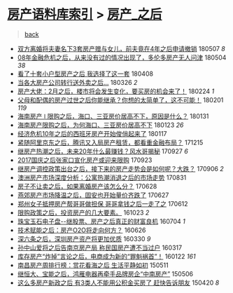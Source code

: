 [房产语料库索引](../../README.md)  > [房产_之后](房产_之后.md)
====
> [back](../README.md)

- [双方离婚将夫妻名下3套房产赠与女儿，前夫竟在4年之后申请撤销](http://jkwz.applinzi.com/ittc/7096600571798881297.html#%E5%8F%8C%E6%96%B9%E7%A6%BB%E5%A9%9A%E5%B0%86%E5%A4%AB%E5%A6%BB%E5%90%8D%E4%B8%8B3%E5%A5%97%E6%88%BF%E4%BA%A7%E8%B5%A0%E4%B8%8E%E5%A5%B3%E5%84%BF%EF%BC%8C%E5%89%8D%E5%A4%AB%E7%AB%9F%E5%9C%A84%E5%B9%B4%E4%B9%8B%E5%90%8E%E7%94%B3%E8%AF%B7%E6%92%A4%E9%94%80) 180507 *8* 
- [08年金融危机之后，从来没有过的情况出现了，多伦多房产无人问津](http://jkwz.applinzi.com/ittc/7099260139729323014.html#08%E5%B9%B4%E9%87%91%E8%9E%8D%E5%8D%B1%E6%9C%BA%E4%B9%8B%E5%90%8E%EF%BC%8C%E4%BB%8E%E6%9D%A5%E6%B2%A1%E6%9C%89%E8%BF%87%E7%9A%84%E6%83%85%E5%86%B5%E5%87%BA%E7%8E%B0%E4%BA%86%EF%BC%8C%E5%A4%9A%E4%BC%A6%E5%A4%9A%E6%88%BF%E4%BA%A7%E6%97%A0%E4%BA%BA%E9%97%AE%E6%B4%A5) 180504 *38* 
- [看了十套小户型房产之后 我选择了这一套](http://jkwz.applinzi.com/ittc/7089651409169679370.html#%E7%9C%8B%E4%BA%86%E5%8D%81%E5%A5%97%E5%B0%8F%E6%88%B7%E5%9E%8B%E6%88%BF%E4%BA%A7%E4%B9%8B%E5%90%8E+%E6%88%91%E9%80%89%E6%8B%A9%E4%BA%86%E8%BF%99%E4%B8%80%E5%A5%97) 180408  
- [当各大房产公司转行送外卖之后...](http://jkwz.applinzi.com/ittc/7084749757350413318.html#%E5%BD%93%E5%90%84%E5%A4%A7%E6%88%BF%E4%BA%A7%E5%85%AC%E5%8F%B8%E8%BD%AC%E8%A1%8C%E9%80%81%E5%A4%96%E5%8D%96%E4%B9%8B%E5%90%8E...) 180326 *2* 
- [房产大佬：2月之后，楼市将会发生变化，要买房的机会来了！](http://jkwz.applinzi.com/ittc/7073725737477866502.html#%E6%88%BF%E4%BA%A7%E5%A4%A7%E4%BD%AC%EF%BC%9A2%E6%9C%88%E4%B9%8B%E5%90%8E%EF%BC%8C%E6%A5%BC%E5%B8%82%E5%B0%86%E4%BC%9A%E5%8F%91%E7%94%9F%E5%8F%98%E5%8C%96%EF%BC%8C%E8%A6%81%E4%B9%B0%E6%88%BF%E7%9A%84%E6%9C%BA%E4%BC%9A%E6%9D%A5%E4%BA%86%EF%BC%81) 180224 *1* 
- [父母和配偶的房产过世之后你能继承？你想的太简单了，这不可能！](http://jkwz.applinzi.com/ittc/7065071582349624337.html#%E7%88%B6%E6%AF%8D%E5%92%8C%E9%85%8D%E5%81%B6%E7%9A%84%E6%88%BF%E4%BA%A7%E8%BF%87%E4%B8%96%E4%B9%8B%E5%90%8E%E4%BD%A0%E8%83%BD%E7%BB%A7%E6%89%BF%EF%BC%9F%E4%BD%A0%E6%83%B3%E7%9A%84%E5%A4%AA%E7%AE%80%E5%8D%95%E4%BA%86%EF%BC%8C%E8%BF%99%E4%B8%8D%E5%8F%AF%E8%83%BD%EF%BC%81) 180201 *119* 
- [海南房产 ǀ 限购之后，海口、三亚房价居高不下，原因是什么？](http://jkwz.applinzi.com/ittc/7064760203633755147.html#%E6%B5%B7%E5%8D%97%E6%88%BF%E4%BA%A7+%C7%80+%E9%99%90%E8%B4%AD%E4%B9%8B%E5%90%8E%EF%BC%8C%E6%B5%B7%E5%8F%A3%E3%80%81%E4%B8%89%E4%BA%9A%E6%88%BF%E4%BB%B7%E5%B1%85%E9%AB%98%E4%B8%8D%E4%B8%8B%EF%BC%8C%E5%8E%9F%E5%9B%A0%E6%98%AF%E4%BB%80%E4%B9%88%EF%BC%9F) 180131  
- [海南房产限购之后，为何海口、三亚房价居高不下](http://jkwz.applinzi.com/ittc/7061712281342051335.html#%E6%B5%B7%E5%8D%97%E6%88%BF%E4%BA%A7%E9%99%90%E8%B4%AD%E4%B9%8B%E5%90%8E%EF%BC%8C%E4%B8%BA%E4%BD%95%E6%B5%B7%E5%8F%A3%E3%80%81%E4%B8%89%E4%BA%9A%E6%88%BF%E4%BB%B7%E5%B1%85%E9%AB%98%E4%B8%8D%E4%B8%8B) 180123 *26* 
- [经济危机10年之后的西班牙房产开始俊俏起来了](http://jkwz.applinzi.com/ittc/7059470127374795787.html#%E7%BB%8F%E6%B5%8E%E5%8D%B1%E6%9C%BA10%E5%B9%B4%E4%B9%8B%E5%90%8E%E7%9A%84%E8%A5%BF%E7%8F%AD%E7%89%99%E6%88%BF%E4%BA%A7%E5%BC%80%E5%A7%8B%E4%BF%8A%E4%BF%8F%E8%B5%B7%E6%9D%A5%E4%BA%86) 180117  
- [紧随阿里京东之后，腾讯又入局房产租赁，都看重金融布局？](http://jkwz.applinzi.com/ittc/7047383120360244241.html#%E7%B4%A7%E9%9A%8F%E9%98%BF%E9%87%8C%E4%BA%AC%E4%B8%9C%E4%B9%8B%E5%90%8E%EF%BC%8C%E8%85%BE%E8%AE%AF%E5%8F%88%E5%85%A5%E5%B1%80%E6%88%BF%E4%BA%A7%E7%A7%9F%E8%B5%81%EF%BC%8C%E9%83%BD%E7%9C%8B%E9%87%8D%E9%87%91%E8%9E%8D%E5%B8%83%E5%B1%80%EF%BC%9F) 171215  
- [继房产热潮之后，未来20年什么最赚钱？风水哥揭秘](http://jkwz.applinzi.com/ittc/7017760040596014097.html#%E7%BB%A7%E6%88%BF%E4%BA%A7%E7%83%AD%E6%BD%AE%E4%B9%8B%E5%90%8E%EF%BC%8C%E6%9C%AA%E6%9D%A520%E5%B9%B4%E4%BB%80%E4%B9%88%E6%9C%80%E8%B5%9A%E9%92%B1%EF%BC%9F%E9%A3%8E%E6%B0%B4%E5%93%A5%E6%8F%AD%E7%A7%98) 170927 *6* 
- [2017国庆之后张家口宣化房产或迎来限购](http://jkwz.applinzi.com/ittc/7016511972550640656.html#2017%E5%9B%BD%E5%BA%86%E4%B9%8B%E5%90%8E%E5%BC%A0%E5%AE%B6%E5%8F%A3%E5%AE%A3%E5%8C%96%E6%88%BF%E4%BA%A7%E6%88%96%E8%BF%8E%E6%9D%A5%E9%99%90%E8%B4%AD) 170923  
- [继房产调控政策出台之后，接下来的房产走势会是如何呢？大跌？](http://jkwz.applinzi.com/ittc/7010297229016040465.html#%E7%BB%A7%E6%88%BF%E4%BA%A7%E8%B0%83%E6%8E%A7%E6%94%BF%E7%AD%96%E5%87%BA%E5%8F%B0%E4%B9%8B%E5%90%8E%EF%BC%8C%E6%8E%A5%E4%B8%8B%E6%9D%A5%E7%9A%84%E6%88%BF%E4%BA%A7%E8%B5%B0%E5%8A%BF%E4%BC%9A%E6%98%AF%E5%A6%82%E4%BD%95%E5%91%A2%EF%BC%9F%E5%A4%A7%E8%B7%8C%EF%BC%9F) 170906 *2* 
- [澳洲房产市场深度分析：公寓热潮消退之后的市场走势](http://jkwz.applinzi.com/ittc/7008007402753098769.html#%E6%BE%B3%E6%B4%B2%E6%88%BF%E4%BA%A7%E5%B8%82%E5%9C%BA%E6%B7%B1%E5%BA%A6%E5%88%86%E6%9E%90%EF%BC%9A%E5%85%AC%E5%AF%93%E7%83%AD%E6%BD%AE%E6%B6%88%E9%80%80%E4%B9%8B%E5%90%8E%E7%9A%84%E5%B8%82%E5%9C%BA%E8%B5%B0%E5%8A%BF) 170831  
- [房子不让卖之后，如果离婚房产该怎么分？](http://jkwz.applinzi.com/ittc/6984325495985275909.html#%E6%88%BF%E5%AD%90%E4%B8%8D%E8%AE%A9%E5%8D%96%E4%B9%8B%E5%90%8E%EF%BC%8C%E5%A6%82%E6%9E%9C%E7%A6%BB%E5%A9%9A%E6%88%BF%E4%BA%A7%E8%AF%A5%E6%80%8E%E4%B9%88%E5%88%86%EF%BC%9F) 170628  
- [燕郊房产市场降温之后，固安也开始量价齐跌了](http://jkwz.applinzi.com/ittc/6983828931915285509.html#%E7%87%95%E9%83%8A%E6%88%BF%E4%BA%A7%E5%B8%82%E5%9C%BA%E9%99%8D%E6%B8%A9%E4%B9%8B%E5%90%8E%EF%BC%8C%E5%9B%BA%E5%AE%89%E4%B9%9F%E5%BC%80%E5%A7%8B%E9%87%8F%E4%BB%B7%E9%BD%90%E8%B7%8C%E4%BA%86) 170627  
- [郑州女子抵押房产帮哥哥做担保 哥哥拿钱之后一走了之](http://jkwz.applinzi.com/ittc/6978380144799384580.html#%E9%83%91%E5%B7%9E%E5%A5%B3%E5%AD%90%E6%8A%B5%E6%8A%BC%E6%88%BF%E4%BA%A7%E5%B8%AE%E5%93%A5%E5%93%A5%E5%81%9A%E6%8B%85%E4%BF%9D+%E5%93%A5%E5%93%A5%E6%8B%BF%E9%92%B1%E4%B9%8B%E5%90%8E%E4%B8%80%E8%B5%B0%E4%BA%86%E4%B9%8B) 170612  
- [限购政策之后，投资房产的几大要素。](http://jkwz.applinzi.com/ittc/6892207640054072325.html#%E9%99%90%E8%B4%AD%E6%94%BF%E7%AD%96%E4%B9%8B%E5%90%8E%EF%BC%8C%E6%8A%95%E8%B5%84%E6%88%BF%E4%BA%A7%E7%9A%84%E5%87%A0%E5%A4%A7%E8%A6%81%E7%B4%A0%E3%80%82) 161023 *2* 
- [珠宝玉石电子盘--继股票、房产之后真正的财富良机](http://jkwz.applinzi.com/ittc/6851032807362790405.html#%E7%8F%A0%E5%AE%9D%E7%8E%89%E7%9F%B3%E7%94%B5%E5%AD%90%E7%9B%98--%E7%BB%A7%E8%82%A1%E7%A5%A8%E3%80%81%E6%88%BF%E4%BA%A7%E4%B9%8B%E5%90%8E%E7%9C%9F%E6%AD%A3%E7%9A%84%E8%B4%A2%E5%AF%8C%E8%89%AF%E6%9C%BA) 160704 *1* 
- [技术赋能之后：房产O2O将走向何方？](http://jkwz.applinzi.com/ittc/6848148744046117893.html#%E6%8A%80%E6%9C%AF%E8%B5%8B%E8%83%BD%E4%B9%8B%E5%90%8E%EF%BC%9A%E6%88%BF%E4%BA%A7O2O%E5%B0%86%E8%B5%B0%E5%90%91%E4%BD%95%E6%96%B9%EF%BC%9F) 160626  
- [深六条之后，深圳房产资产将更加优质](http://jkwz.applinzi.com/ittc/6815341736272331780.html#%E6%B7%B1%E5%85%AD%E6%9D%A1%E4%B9%8B%E5%90%8E%EF%BC%8C%E6%B7%B1%E5%9C%B3%E6%88%BF%E4%BA%A7%E8%B5%84%E4%BA%A7%E5%B0%86%E6%9B%B4%E5%8A%A0%E4%BC%98%E8%B4%A8) 160330 *9* 
- [孙中山爱将之后告南京房产局 称民国房产遭不当过户](http://jkwz.applinzi.com/ittc/6810666277072798725.html#%E5%AD%99%E4%B8%AD%E5%B1%B1%E7%88%B1%E5%B0%86%E4%B9%8B%E5%90%8E%E5%91%8A%E5%8D%97%E4%BA%AC%E6%88%BF%E4%BA%A7%E5%B1%80+%E7%A7%B0%E6%B0%91%E5%9B%BD%E6%88%BF%E4%BA%A7%E9%81%AD%E4%B8%8D%E5%BD%93%E8%BF%87%E6%88%B7) 160317  
- [库存房产“炸掉”言论之后，电商成为新的“罪魁祸首”！](http://jkwz.applinzi.com/ittc/6790182463435441157.html#%E5%BA%93%E5%AD%98%E6%88%BF%E4%BA%A7%E2%80%9C%E7%82%B8%E6%8E%89%E2%80%9D%E8%A8%80%E8%AE%BA%E4%B9%8B%E5%90%8E%EF%BC%8C%E7%94%B5%E5%95%86%E6%88%90%E4%B8%BA%E6%96%B0%E7%9A%84%E2%80%9C%E7%BD%AA%E9%AD%81%E7%A5%B8%E9%A6%96%E2%80%9D%EF%BC%81) 160122 *161* 
- [南昌房产周排行榜：赏花看海之后  生活平静如初](http://jkwz.applinzi.com/ittc/547650611409069807.html#%E5%8D%97%E6%98%8C%E6%88%BF%E4%BA%A7%E5%91%A8%E6%8E%92%E8%A1%8C%E6%A6%9C%EF%BC%9A%E8%B5%8F%E8%8A%B1%E7%9C%8B%E6%B5%B7%E4%B9%8B%E5%90%8E++%E7%94%9F%E6%B4%BB%E5%B9%B3%E9%9D%99%E5%A6%82%E5%88%9D) 150511  
- [继恒大、宝能之后，鸿雁电器再牵手品牌房企“中南房产”](http://jkwz.applinzi.com/ittc/547650611409133065.html#%E7%BB%A7%E6%81%92%E5%A4%A7%E3%80%81%E5%AE%9D%E8%83%BD%E4%B9%8B%E5%90%8E%EF%BC%8C%E9%B8%BF%E9%9B%81%E7%94%B5%E5%99%A8%E5%86%8D%E7%89%B5%E6%89%8B%E5%93%81%E7%89%8C%E6%88%BF%E4%BC%81%E2%80%9C%E4%B8%AD%E5%8D%97%E6%88%BF%E4%BA%A7%E2%80%9D) 150506  
- [这么多房产新政之后 有3类人不能用公积金买房了 赶快告诉朋友](http://jkwz.applinzi.com/ittc/547650611404866346.html#%E8%BF%99%E4%B9%88%E5%A4%9A%E6%88%BF%E4%BA%A7%E6%96%B0%E6%94%BF%E4%B9%8B%E5%90%8E+%E6%9C%893%E7%B1%BB%E4%BA%BA%E4%B8%8D%E8%83%BD%E7%94%A8%E5%85%AC%E7%A7%AF%E9%87%91%E4%B9%B0%E6%88%BF%E4%BA%86+%E8%B5%B6%E5%BF%AB%E5%91%8A%E8%AF%89%E6%9C%8B%E5%8F%8B) 150420 *8* 
